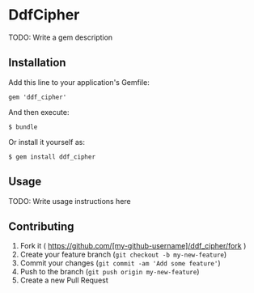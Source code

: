 # DdfCipher

TODO: Write a gem description

## Installation

Add this line to your application's Gemfile:

    gem 'ddf_cipher'

And then execute:

    $ bundle

Or install it yourself as:

    $ gem install ddf_cipher

## Usage

TODO: Write usage instructions here

## Contributing

1. Fork it ( https://github.com/[my-github-username]/ddf_cipher/fork )
2. Create your feature branch (`git checkout -b my-new-feature`)
3. Commit your changes (`git commit -am 'Add some feature'`)
4. Push to the branch (`git push origin my-new-feature`)
5. Create a new Pull Request
